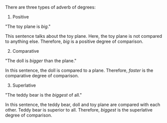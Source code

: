 There are three types of adverb of degrees:

1. Positive

"The toy plane is _big_."

This sentence talks about the toy plane. Here, the toy plane is not compared to
anything else. Therefore, _big_ is a positive degree of comparison.

2. Comparative

"The doll is _bigger_ than the plane."

In this sentence, the doll is compared to a plane. Therefore, _faster_ is the
comparative degree of comparison.

3. Superlative

"The teddy bear is the _biggest_ of all."

In this sentence, the teddy bear, doll and toy plane are compared with each
other. Teddy bear is superior to all. Therefore, _biggest_ is the superlative
degree of comparison.
